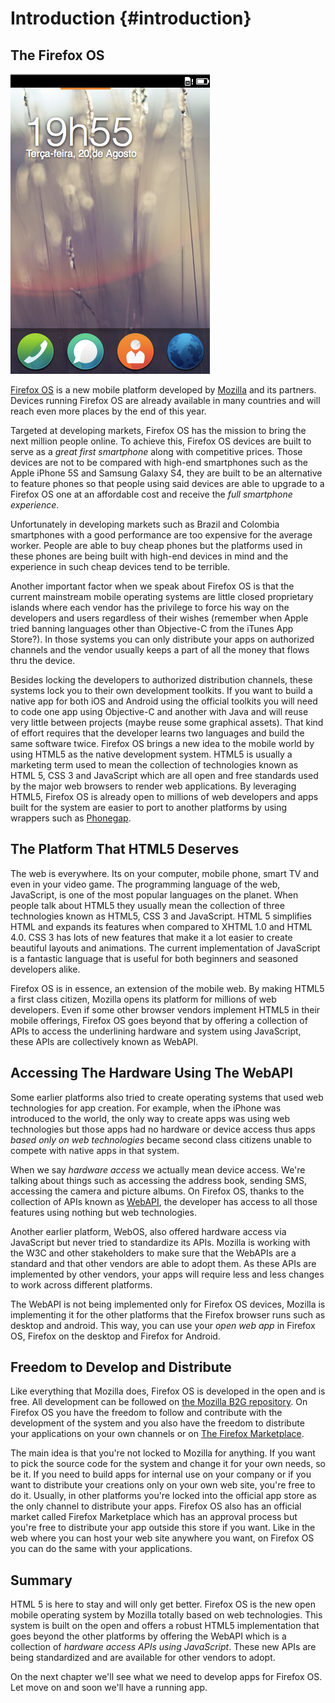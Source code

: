 # Introduction {#introduction}

## The Firefox OS

![Firefox OS](images/originals/firefox_os_simulator.png)

[Firefox OS](http://www.mozilla.org/firefox/os/) is a new mobile platform developed by [Mozilla](http://mozilla.org) and its partners. Devices running Firefox OS are already available in many countries and will reach even more places by the end of this year.

Targeted at developing markets, Firefox OS has the mission to bring the next million people online. To achieve this, Firefox OS devices are built to serve as a *great first smartphone* along with competitive prices. Those devices are not to be compared with high-end smartphones such as the Apple iPhone 5S and Samsung Galaxy S4, they are built to be an alternative to feature phones so that people using said devices are able to upgrade to a Firefox OS one at an affordable cost and receive the *full smartphone experience*.

Unfortunately in developing markets such as Brazil and Colombia smartphones with a good performance are too expensive for the average worker. People are able to buy cheap phones but the platforms used in these phones are being built with high-end devices in mind and the experience in such cheap devices tend to be terrible.

Another important factor when we speak about Firefox OS is that the current mainstream mobile operating systems are little closed proprietary islands where each vendor has the privilege to force his way on the developers and users regardless of their wishes (remember when Apple tried banning languages other than Objective-C from the iTunes App Store?). In those systems you can only distribute your apps on authorized channels and the vendor usually keeps a part of all the money that flows thru the device.

Besides locking the developers to authorized distribution channels, these systems lock you to their own development toolkits. If you want to build a native app for both iOS and Android using the official toolkits you will need to code one app using Objective-C and another with Java and will reuse very little between projects (maybe reuse some graphical assets). That kind of effort requires that the developer learns two languages and build the same software twice. Firefox OS brings a new idea to the mobile world by using HTML5 as the native development system. HTML5 is usually a marketing term used to mean the collection of technologies known as HTML 5, CSS 3 and JavaScript which are all open and free standards used by the major web browsers to render web applications. By leveraging HTML5, Firefox OS is already open to millions of web developers and apps built for the system are easier to port to another platforms by using wrappers such as [Phonegap](http://phonegap.com).

## The Platform That HTML5 Deserves

The web is everywhere. Its on your computer, mobile phone, smart TV and even in your video game. The programming language of the web, JavaScript, is one of the most popular languages on the planet. When people talk about HTML5 they usually mean the collection of three technologies known as HTML5, CSS 3 and JavaScript. HTML 5 simplifies HTML and expands its features when compared to XHTML 1.0 and HTML 4.0. CSS 3 has lots of new features that make it a lot easier to create beautiful layouts and animations. The current implementation of JavaScript is a fantastic language that is useful for both beginners and seasoned developers alike.

Firefox OS is in essence, an extension of the mobile web. By making HTML5 a first class citizen, Mozilla opens its platform for millions of web developers. Even if some other browser vendors implement HTML5 in their mobile offerings, Firefox OS goes beyond that by offering a collection of APIs to access the underlining hardware and system using JavaScript, these APIs are collectively known as WebAPI.

## Accessing The Hardware Using The WebAPI

Some earlier platforms also tried to create operating systems that used web technologies for app creation. For example, when the iPhone was introduced to the world, the only way to create apps was using web technologies but those apps had no hardware or device access thus apps *based only on web technologies* became second class citizens unable to compete with native apps in that system.

When we say *hardware access* we actually mean device access. We're talking about things such as accessing the address book, sending SMS, accessing the camera and picture albums. On Firefox OS, thanks to the collection of APIs known as [WebAPI](https://wiki.mozilla.org/WebAPI), the developer has access to all those features using nothing but web technologies. 

Another earlier platform, WebOS, also offered hardware access via JavaScript but never tried to standardize its APIs. Mozilla is working with the W3C and other stakeholders to make sure that the WebAPIs are a standard and that other vendors are able to adopt them. As these APIs are implemented by other vendors, your apps will require less and less changes to work across different platforms.

The WebAPI is not being implemented only for Firefox OS devices, Mozilla is implementing it for the other platforms that the Firefox browser runs such as desktop and android. This way, you can use your *open web app* in Firefox OS, Firefox on the desktop and Firefox for Android.

## Freedom to Develop and Distribute

Like everything that Mozilla does, Firefox OS is developed in the open and is free. All development can be followed on [the Mozilla B2G repository](https://github.com/mozilla-b2g/B2G). On Firefox OS you have the freedom to follow and contribute with the development of the system and you also have the freedom to distribute your applications on your own channels or on [The Firefox Marketplace](https://marketplace.firefox.com/).

The main idea is that you're not locked to Mozilla for anything. If you want to pick the source code for the system and change it for your own needs, so be it. If you need to build apps for internal use on your company or if you want to distribute your creations only on your own web site, you're free to do it. Usually, in other platforms you're locked into the official app store as the only channel to distribute your apps. Firefox OS also has an official market called Firefox Marketplace which has an approval process but you're free to distribute your app outside this store if you want. Like in the web where you can host your web site anywhere you want, on Firefox OS you can do the same with your applications. 

## Summary

HTML 5 is here to stay and will only get better. Firefox OS is the new open mobile operating system by Mozilla totally based on web technologies. This system is built on the open and offers a robust HTML5 implementation that goes beyond the other platforms by offering the WebAPI which is a collection of *hardware access APIs using JavaScript*. These new APIs are being standardized and are available for other vendors to adopt.

On the next chapter we'll see what we need to develop apps for Firefox OS. Let move on and soon we'll have a running app.
